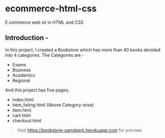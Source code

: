 # ecommerce-html-css

E commerce web sit in HTML and CSS

## Introduction -
In this project, I created a Bookstore which has more than 40 books devided into 4 categories. The Categories are -
- Exams
- Business
- Academics
- Regional

And this project has five pages,
- index.html
- item_listing.html (Above Category-wise)
- item.html
- cart.html
- checkout.html

> Visit https://bookstore-samsberk.herokuapp.com  for preview.
